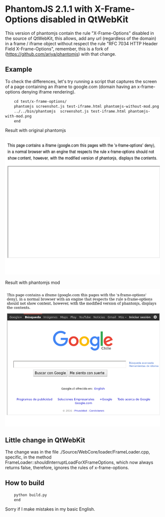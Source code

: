 # PhantomJS 2.1.1 with X-Frame-Options disabled in QtWebKit

This version of phantomjs contain the rule "X-Frame-Options" disabled in the source of QtWebKit, this allows, add any url (regardless of the domain) in a frame / iframe object without respect the rule "RFC 7034 HTTP Header Field X-Frame-Options", remember, this is a fork of (https://github.com/ariya/phantomjs) with that change.

## Example

To check the differences, let's try running a script that captures the screen of a page containing an iframe to google.com (domain having an x-frame-options denying iframe rendering).

                
        cd test/x-frame-options/
        phantomjs screenshot.js test-iframe.html phantomjs-without-mod.png
        ../../bin/phantomjs  screenshot.js test-iframe.html phantomjs-with-mod.png
        end

Result with original phantomjs

![alt tag](https://raw.githubusercontent.com/deerme/phantomjs/master/test/x-frame-options/phantomjs-without-mod.png)

Result with phantomjs mod

![alt tag](https://raw.githubusercontent.com/deerme/phantomjs/master/test/x-frame-options/phantomjs-with-mod.png)

## Little change in QtWebKit

The change was in the file ./Source/WebCore/loader/FrameLoader.cpp, specific, in the method FrameLoader::shouldInterruptLoadForXFrameOptions, which now always returns false, therefore, ignores the rules of x-frame-options.

## How to build

                
        python build.py
        end


Sorry if I make mistakes in my basic English.
